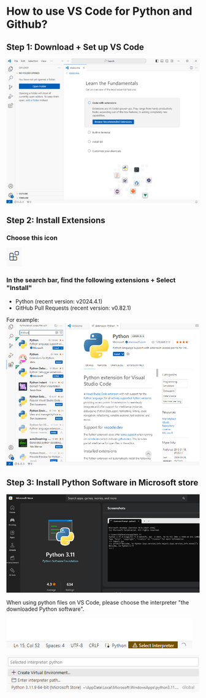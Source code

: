 # How to use VS Code for Python and Github?
## Step 1: Download + Set up VS Code
![VScode](./Images/VScode1.png)

## Step 2: Install Extensions
### Choose this icon
![VScode](./Images/VScode2.png)

### In the search bar, find the following extensions + Select "Install"
- Python (recent version: v2024.4.1)
- GitHub Pull Requests (recent version: v0.82.1)
  
For example:
![VScode](./Images/VScode3.png)

## Step 3: Install Python Software in Microsoft store
![VScode](./Images/VScode4.png)

When using python files on VS Code, please choose the interpreter "the downloaded Python software".  

![VScode](./Images/VScode5.png)

![VScode](./Images/VScode6.png)

